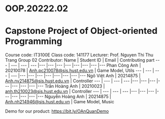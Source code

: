 # OOP.20222.02
# Capstone Project of Object-oriented Programming
Course code: IT3100E
Class code: 141177
Lecturer: Prof. Nguyen Thi Thu Trang
Group 02
Contributor:
Name | Student ID | Email | Contributing part 
--- | --- | --- | --- |--- |--- |--- |--- |--- |--- |--- |---
Phan Công Anh | 20210078 | Anh.pc210078@sis.hust.edu.vn | Game Model, Utils
--- | --- | --- | --- |--- |--- |--- |--- |--- |--- |--- |---
Ngô Việt Anh | 20214875 | Anh.nv214875@sis.hust.edu.vn | Controller
--- | --- | --- | --- |--- |--- |--- |--- |--- |--- |--- |---
Trần Hoàng Anh | 20210023 | anh.th210023@sis.hust.edu.vn | Controller
--- | --- | --- | --- |--- |--- |--- |--- |--- |--- |--- |---
Nguyễn Hoàng Anh | 20214875 | Anh.nh214946@sis.hust.edu.vn | Game Model, Music

Demo for our product: https://bit.ly/OAnQuanDemo
